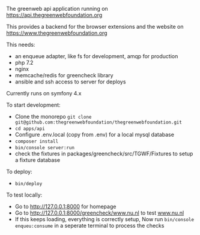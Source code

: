 The greenweb api application running on https://api.thegreenwebfoundation.org

This provides a backend for the browser extensions and the website on https://www.thegreenwebfoundation.org

This needs:

- an enqueue adapter, like fs for development, amqp for production
- php 7.2
- nginx
- memcache/redis for greencheck library
- ansible and ssh access to server for deploys

Currently runs on symfony 4.x

To start development:

- Clone the monorepo `git clone git@github.com:thegreenwebfoundation/thegreenwebfoundation.git`
- `cd apps/api`
- Configure .env.local (copy from .env) for a local mysql database
- `composer install`
- `bin/console server:run`
- check the fixtures in packages/greencheck/src/TGWF/Fixtures to setup a fixture database

To deploy:

- `bin/deploy`

To test locally:

- Go to http://127.0.0.1:8000 for homepage
- Go to http://127.0.0.1:8000/greencheck/www.nu.nl to test www.nu.nl
- If this keeps loading, everything is correctly setup, Now run `bin/console enqueu:consume` in a seperate terminal to process the checks